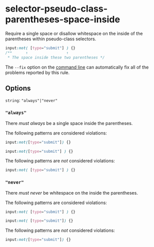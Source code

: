 # selector-pseudo-class-parentheses-space-inside

Require a single space or disallow whitespace on the inside of the parentheses within pseudo-class selectors.

```css
input:not( [type="submit"] ) {}
/**      ↑                 ↑
 * The space inside these two parentheses */
```

The `--fix` option on the [command line](../../../docs/user-guide/cli.md#autofixing-errors) can automatically fix all of the problems reported by this rule.

## Options

`string`: `"always"|"never"`

### `"always"`

There *must always* be a single space inside the parentheses.

The following patterns are considered violations:

```css
input:not([type="submit"]) {}
```

```css
input:not([type="submit"] ) {}
```

The following patterns are *not* considered violations:

```css
input:not( [type="submit"] ) {}
```

### `"never"`

There *must never* be whitespace on the inside the parentheses.

The following patterns are considered violations:

```css
input:not( [type="submit"] ) {}
```

```css
input:not( [type="submit"]) {}
```

The following patterns are *not* considered violations:

```css
input:not([type="submit"]) {}
```
